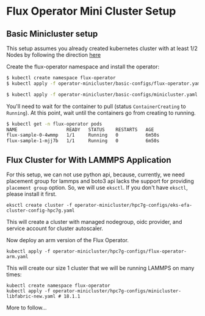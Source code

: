 # Flux Operator Mini Cluster Setup

## Basic Minicluster setup
This setup assumes you already created kubernetes cluster with at least 1/2 Nodes by following the direction [here](../README-kubescaler.md)

Create the flux-operator namespace and install the operator:

```bash
$ kubectl create namespace flux-operator
$ kubectl apply -f operator-minicluster/basic-configs/flux-operator.yaml
```


```bash
$ kubectl apply -f operator-minicluster/basic-configs/minicluster.yaml
```

You'll need to wait for the container to pull (status `ContainerCreating` to `Running`).
At this point, wait until the containers go from creating to running.

```bash
$ kubectl get -n flux-operator pods
NAME                  READY   STATUS    RESTARTS   AGE
flux-sample-0-4wmmp   1/1     Running   0          6m50s
flux-sample-1-mjj7b   1/1     Running   0          6m50s
```

## Flux Cluster for With LAMMPS Application

For this setup, we can not use python api, because, currently, we need placement group for lammps and boto3 api lacks the support for providing `placement group` option. So, we will use `eksctl`. If you don't have `eksctl`, please install it first.

```console
eksctl create cluster -f operator-minicluster/hpc7g-configs/eks-efa-cluster-config-hpc7g.yaml
```

This will create a cluster with managed nodegroup, oidc provider, and service account for cluster autoscaler.

Now deploy an arm version of the Flux Operator.
```console
kubectl apply -f operator-minicluster/hpc7g-configs/flux-operator-arm.yaml
```

This will create our size 1 cluster that we will be running LAMMPS on many times:
```
kubectl create namespace flux-operator
kubectl apply -f operator-minicluster/hpc7g-configs/minicluster-libfabric-new.yaml # 18.1.1
```

More to follow...
